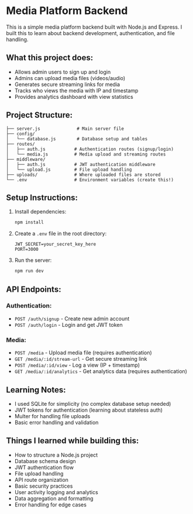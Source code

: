 # Media Platform Backend

This is a simple media platform backend built with Node.js and Express. I built this to learn about backend development, authentication, and file handling.

## What this project does:
- Allows admin users to sign up and login
- Admins can upload media files (videos/audio)
- Generates secure streaming links for media
- Tracks who views the media with IP and timestamp
- Provides analytics dashboard with view statistics

## Project Structure:
```
├── server.js              # Main server file
├── config/
│   └── database.js        # Database setup and tables
├── routes/
│   ├── auth.js           # Authentication routes (signup/login)
│   └── media.js          # Media upload and streaming routes
├── middleware/
│   ├── auth.js           # JWT authentication middleware
│   └── upload.js         # File upload handling
├── uploads/              # Where uploaded files are stored
└── .env                  # Environment variables (create this!)
```

## Setup Instructions:

1. Install dependencies:
   ```bash
   npm install
   ```

2. Create a `.env` file in the root directory:
   ```
   JWT_SECRET=your_secret_key_here
   PORT=3000
   ```

3. Run the server:
   ```bash
   npm run dev
   ```

## API Endpoints:

### Authentication:
- `POST /auth/signup` - Create new admin account
- `POST /auth/login` - Login and get JWT token

### Media:
- `POST /media` - Upload media file (requires authentication)
- `GET /media/:id/stream-url` - Get secure streaming link
- `POST /media/:id/view` - Log a view (IP + timestamp)
- `GET /media/:id/analytics` - Get analytics data (requires authentication)

## Learning Notes:
- I used SQLite for simplicity (no complex database setup needed)
- JWT tokens for authentication (learning about stateless auth)
- Multer for handling file uploads
- Basic error handling and validation

## Things I learned while building this:
- How to structure a Node.js project
- Database schema design
- JWT authentication flow
- File upload handling
- API route organization
- Basic security practices
- User activity logging and analytics
- Data aggregation and formatting
- Error handling for edge cases 